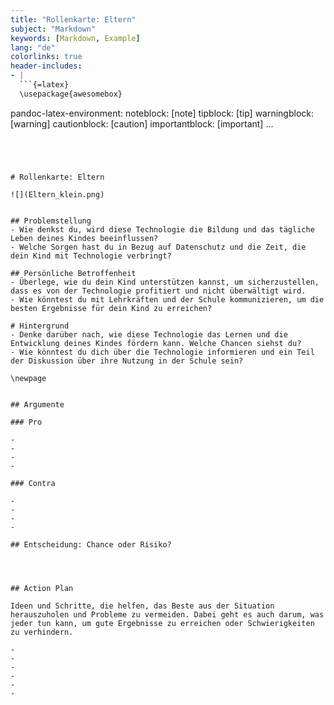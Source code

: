 ```yaml
---
title: "Rollenkarte: Eltern"
subject: "Markdown"
keywords: [Markdown, Example]
lang: "de"
colorlinks: true
header-includes:
- |
  ```{=latex}
  \usepackage{awesomebox}
  ```
pandoc-latex-environment:
  noteblock: [note]
  tipblock: [tip]
  warningblock: [warning]
  cautionblock: [caution]
  importantblock: [important]
...
```




# Rollenkarte: Eltern

![](Eltern_klein.png)


## Problemstellung
- Wie denkst du, wird diese Technologie die Bildung und das tägliche Leben deines Kindes beeinflussen?
- Welche Sorgen hast du in Bezug auf Datenschutz und die Zeit, die dein Kind mit Technologie verbringt?

## Persönliche Betroffenheit
- Überlege, wie du dein Kind unterstützen kannst, um sicherzustellen, dass es von der Technologie profitiert und nicht überwältigt wird.
- Wie könntest du mit Lehrkräften und der Schule kommunizieren, um die besten Ergebnisse für dein Kind zu erreichen?

# Hintergrund
- Denke darüber nach, wie diese Technologie das Lernen und die Entwicklung deines Kindes fördern kann. Welche Chancen siehst du?
- Wie könntest du dich über die Technologie informieren und ein Teil der Diskussion über ihre Nutzung in der Schule sein?

\newpage


## Argumente

### Pro

- 
- 
- 
- 

### Contra

- 
- 
- 
- 

## Entscheidung: Chance oder Risiko?




## Action Plan

Ideen und Schritte, die helfen, das Beste aus der Situation herauszuholen und Probleme zu vermeiden. Dabei geht es auch darum, was jeder tun kann, um gute Ergebnisse zu erreichen oder Schwierigkeiten zu verhindern.

- 
- 
- 
- 
- 
- 
